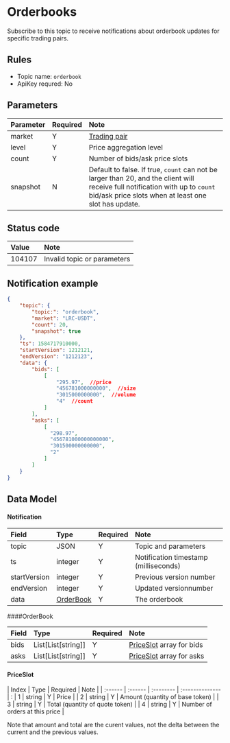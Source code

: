 # Orderbooks

Subscribe to this topic to receive notifications about orderbook updates for specific trading pairs.

## Rules

- Topic name: `orderbook`
- ApiKey requred: No


## Parameters

|  Parameter |  Required |             Note                |
| :---- | :------ |:--------------------------------- |
| market | Y | [Trading pair](../dex_apis/getMarkets.md)|
| level | Y | Price aggregation level |
| count | Y | Number of bids/ask price slots |
| snapshot |N | Default to false. If true, `count` can not be larger than 20, and the client will receive full notification with up to `count` bid/ask price slots when at least one slot has update.|

## Status code

| Value |                Note                |
| :---- | :--------------------------------- |
| 104107 | Invalid topic or parameters|

## Notification example

```json
{
    "topic": {
        "topic:": "orderbook",
        "market": "LRC-USDT",
        "count": 20,
        "snapshot": true
    },
    "ts": 1584717910000,
    "startVersion": 1212121,
    "endVersion": "1212123",
    "data": {
        "bids": [
            [
                "295.97",  //price
                "456781000000000",  //size
                "3015000000000",  //volume
                "4"  //count
            ]
        ],
        "asks": [
            [
              "298.97",
              "456781000000000000",
              "301500000000000",
              "2"
            ]
        ]
    }
}
```

## Data Model

#### Notification

|     Field     |      Type       | Required |         Note         |    
| :---------- | :------------- | :------ | :------------------ | 
| topic |       JSON        |    Y    | Topic and parameters |  
|      ts      |     integer     |    Y    |       Notification timestamp (milliseconds)       |  
| startVersion |     integer     |    Y    | Previous version number |     
|  endVersion  |     integer     |    Y    | Updated versionnumber |     
|     data     | [OrderBook](#orderbook) |    Y    |       The orderbook       |     

####<span id="orderbook">OrderBook</span>

| Field | Type                           | Required | Note     | 
| :---- | :------------------------------ | :-------- | :-------- |
| bids | List\[List\[string\]] | Y       | [PriceSlot](#slot) array for bids |
| asks | List\[List\[string\]]| Y       | [PriceSlot](#slot) array for asks  | 

#### <span id = "slot">PriceSlot</span>

| Index  | Type   | Required | Note           | 
| :------ | :------ | :-------- | :-------------- | :
|    1     | string | Y       | Price           | 
|    2     | string | Y       | Amount (quantity of base token)         | 
|    3     | string | Y       | Total (quantity of quote token)    |
|    4     | string | Y       | Number of orders at this price | 


Note that amount and total are the curent values, not the delta between the current and the previous values.
